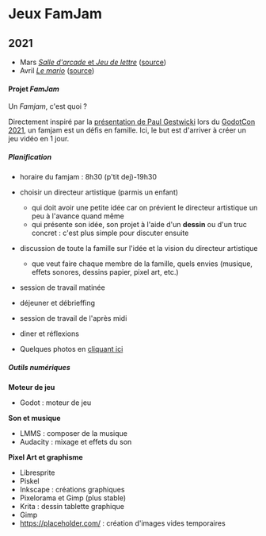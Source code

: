 # Jeux FamJam 

## 2021

* Mars [*Salle d'arcade* et *Jeu de lettre*](https://les2ab.github.io/Famjam-Mars2021/) ([source](https://github.com/les2AB/Famjam-Mars2021))
* Avril [*Le mario*](https://les2ab.github.io/Famjam-Avril2021) ([source](https://github.com/les2AB/Famjam-Avril2021))


#### Projet *FamJam*

Un *Famjam*, c'est quoi ?

Directement inspiré par la [présentation de Paul Gestwicki](https://www.youtube.com/watch?v=Nt825GaG04Y) lors du [GodotCon 2021](https://godotengine.org/article/online-godotcon-2021-schedule), un famjam est un défis en famille. Ici, le but est d'arriver à créer un jeu vidéo en 1 jour.



##### Planification

* horaire du famjam : 8h30 (p'tit dej)-19h30
* choisir un directeur artistique (parmis un enfant) 
    * qui doit avoir une petite idée car on prévient le directeur artistique un peu à l'avance quand même
    * qui présente son idée, son projet à l'aide d'un **dessin** ou d'un truc concret : c'est plus simple pour discuter ensuite
* discussion de toute la famille sur l'idée et la vision du directeur artistique
    * que veut faire chaque membre de la famille, quels envies (musique, effets sonores, dessins papier, pixel art, etc.)
* session de travail matinée
* déjeuner et débrieffing
* session de travail de l'après midi
* diner et réflexions
    
* Quelques photos en [cliquant ici](https://nuage-aix-marseille.beta.education.fr/s/d3NAxfcEyKkbaL5)

##### Outils numériques

**Moteur de jeu**

* Godot : moteur de jeu


**Son et musique**

* LMMS : composer de la musique
* Audacity : mixage et effets du son


**Pixel Art et graphisme**

* Libresprite
* Piskel
* Inkscape : créations graphiques
* Pixelorama et Gimp (plus stable)
* Krita : dessin tablette graphique
* Gimp
* https://placeholder.com/ : création d'images vides temporaires

